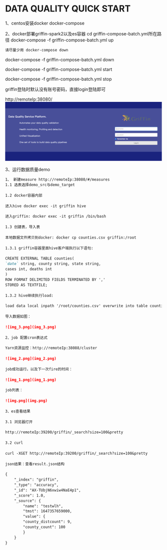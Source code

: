 # DATA QUALITY QUICK START


1、centos安装docker docker-compose

2、docker部署griffin-spark2以及es容器
cd griffin-compose-batch.yml所在路径
docker-compose -f griffin-compose-batch.yml up

```markdown
请尽量少用 docker-compose down
```
docker-compose -f griffin-compose-batch.yml down

docker-compose -f griffin-compose-batch.yml start

docker-compose -f griffin-compose-batch.yml stop

griffin登陆时默认没有账号密码，直接login登陆即可

http://remoteIp:38080/
![img_4.png](img_4.png)

3、运行数据质量demo

```markdown
1、 新建measure http://remoteIp:38080/#/measures
1.1 选表选择demo_src与demo_target

1.2 docker容器内部

进入hive docker exec -it griffin hive

进入griffin: docker exec -it griffin /bin/bash

1.3 创建表，导入表

本地数据文件拷贝到docker: docker cp counties.csv griffin:/root

1.3.1 griffin容器里面hive客户端执行以下语句:

CREATE EXTERNAL TABLE counties(
`date` string, county string, state string,
cases int, deaths int
)
ROW FORMAT DELIMITED FIELDS TERMINATED BY ','
STORED AS TEXTFILE;

1.3.2 hive继续执行load:

load data local inpath '/root/counties.csv' overwrite into table counties;

导入数据如图：

![img_3.png](img_3.png)

2、job 配置cron表达式

Yarn资源监控：http://remoteIp:38088/cluster

![img_2.png](img_2.png)

job成功运行，以及下一次fire的时间：

![img_1.png](img_1.png)

job列表：

![img.png](img.png)

3、es查看结果

3.1 浏览器打开

http://remoteIp:39200/griffin/_search?size=100&pretty

3.2 curl

curl -XGET http://remoteIp:39200/griffin/_search?size=100&pretty

json结果：查看result.json结构

{
    "_index": "griffin",
    "_type": "accuracy",
    "_id": "AX-TUbjN6xwiw4NaE4p1",
    "_score": 1.0,
    "_source": {
        "name": "testwlh",
        "tmst": 1647357659000,
        "value": {
        "county_distcount": 9,
        "county_count": 100
        }
    }
}

```

